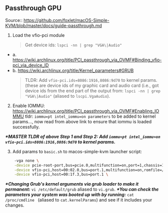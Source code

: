 ## Passthrough GPU

Source:: https://github.com/foxlet/macOS-Simple-KVM/blob/master/docs/guide-passthrough.md

1. Load the vfio-pci module
    > Get device ids: `lspci -nn | grep "VGA\|Audio"`

- a.  https://wiki.archlinux.org/title/PCI_passthrough_via_OVMF#Binding_vfio-pci_via_device_ID
- b. https://wiki.archlinux.org/title/Kernel_parameters#GRUB
    > TLDR: Add `vfio-pci.ids=8086:1916,8086:9d70` to kernel params. (these are device ids of my graphic card and audio card (i.e., got device ids from the end part of the output from: `lspci -nn | grep "VGA\|Audio"` (aliased to `lscpi.VgaAudio`).


2. Enable IOMMU: 
https://wiki.archlinux.org/title/PCI_passthrough_via_OVMF#Enabling_IOMMU
tldr: `iommu=pt intel_iommu=on parameters` to be added to kernel params..., now read from above link to ensure that iommu is loaded successfully.


***\*MASTER TLDR of above Step 1 and Step 2: Add `iommu=pt intel_iommu=on vfio-pci.ids=8086:1916,8086:9d70` to kernel params.***

3. Add params to `basic.sh` to macos-simple-kvm launcher script:

```bash
    -vga none \
    -device pcie-root-port,bus=pcie.0,multifunction=on,port=1,chassis=1,id=port.1 \
    -device vfio-pci,host=00:02.0,bus=port.1,multifunction=on,romfile=/path/to/card.rom \
    -device vfio-pci,host=00:1f.3,bus=port.1 \
```

***\*Changing Grub's kernel arguments via grub loader to make it permanent:*** `vi /etc/default/grub` aliased to `vi.grub`.
***\*You can check the parameters your system was booted up with by running:*** `cat /proc/cmdline ` (aliased to `cat.kernelParams`) and see if it includes your changes.
